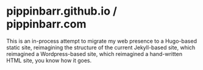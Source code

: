 # pippinbarr.github.io / pippinbarr.com

This is an in-process attempt to migrate my web presence to a Hugo-based static site, reimagining the structure of the current Jekyll-based site, which reimagined a Wordpress-based site, which reimagined a hand-written HTML site, you know how it goes.
